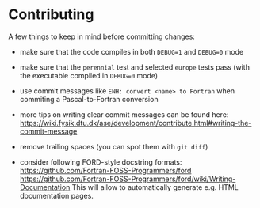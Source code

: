 # Contributing

A few things to keep in mind before committing changes:

- make sure that the code compiles in both `DEBUG=1` and `DEBUG=0` mode

- make sure that the `perennial` test and selected `europe` tests pass
  (with the executable compiled in `DEBUG=0` mode)

- use commit messages like `ENH: convert <name> to Fortran` when commiting
  a Pascal-to-Fortran conversion

- more tips on writing clear commit messages can be found here:
  https://wiki.fysik.dtu.dk/ase/development/contribute.html#writing-the-commit-message

- remove trailing spaces (you can spot them with `git diff`)

- consider following FORD-style docstring formats:
  https://github.com/Fortran-FOSS-Programmers/ford
  https://github.com/Fortran-FOSS-Programmers/ford/wiki/Writing-Documentation
  This will allow to automatically generate e.g. HTML documentation pages.
